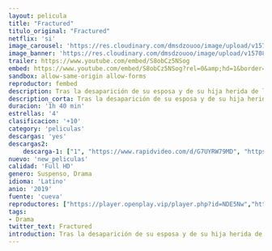 ```yaml
---
layout: pelicula
title: "Fractured"
titulo_original: "Fractured"
netflix: 'si'
image_carousel: 'https://res.cloudinary.com/dmsdzouoo/image/upload/v1570846165/fracturado-min_e97nem.jpg'
image_banner: 'https://res.cloudinary.com/dmsdzouoo/image/upload/v1570846175/fractura2_1570576570-min_kpczmz.jpg'
trailer: https://www.youtube.com/embed/S8obCz5NSog
embed: https://www.youtube.com/embed/S8obCz5NSog?rel=0&amp;hd=1&border=0&wmode=opaque&enablejsapi=1&modestbranding=1&controls=1&showinfo=1
sandbox: allow-same-origin allow-forms
reproductor: fembed
description: Tras la desaparición de su esposa y de su hija herida de las urgencias del hospital, un hombre se embarca en una búsqueda frenética convencido de que le ocultan algo.
description_corta: Tras la desaparición de su esposa y de su hija herida de las urgencias del hospital, un hombre se embarca en una búsqueda frenética convencido de que le ocultan algo.
duracion: '1h 40 min'
estrellas: '4'
clasificacion: '+10'
category: 'peliculas'
descargas: 'yes'
descargas2:
    descarga-1: ["1", "https://www.rapidvideo.com/d/G7UYRW79MD", "https://www.google.com/s2/favicons?domain=openload.co","OpenLoad","https://res.cloudinary.com/imbriitneysam/image/upload/v1541473684/mexico.png", "Latino", "Full HD"]
nuevo: 'new_peliculas'
calidad: 'Full HD'
genero: Suspenso, Drama
idioma: 'Latino'
anio: '2019'
fuente: 'cueva'
reproductores: ["https://player.openplay.vip/player.php?id=NDE5Nw","https://api.cuevana3.io/olpremium/gd.php?file=ek5lbm9xYWNrS0xNejZabVlkSFIyTkxQb3BPWDB0UFkwY3lvbjJIRjBPQ1QwNStUck1mVG9kVExvM0djeHA3VnFybXRscUdvMWRXNHRZbU1lYXVUeDg2cGpKVmp4cXpBejYxcGs0cktsOEtyc2EyVm9jNjAxTkN0bllkbDFyUEgwYTJCZjNtcms4cXBxWnVGZDdEVTFKYXBsSWQ0dExmQno4WmpnSGZPemNqZXJXV0xvTnE3MTViUGRZbDZzTUxGcUx4bmhLR3dzc1hTdFl5QmlxaloxdEhHYklLRWlNbmYxOG1ZYjZ6SDFBPT0","https://api.cuevana3.io/stream/index.php?file=ek5lbm9xYWNrS0xYMTZLa2xNbkdvY3ZTb3BtZng4TGp6ZFpobGFMUGtOVFYySmlocU5XTzJkRE1tcHFuajVPb2w1eGphMkhEMGVQWDA2S21ZY1hRNEpQWHAyWm1sWk9sbDVXU2ZuUzJ3THVva2FDaVp3PT0","https://api.cuevana3.io/rr/gd.php?h=ek5lbm9xYWNrS0xJMVp5b21KREk0dFBLbjVkaHhkRGdrOG1jbnBpUnhhS1ZxSXVha3FqRTNMVEZwS1ZwM01tOTFiQ2pnNXZUdzhHVXVvZVZpdEtqN2JxU3FadVkyUT09","https://api.cuevana3.io/stream/index.php?file=ek5lbm9xYWNrS0xJMVp5b21KREk0dFBLbjVkaHhkRGdrOG1jbnBpUnhhS1ZxSXVha3FqRTNMVEZwS1ZwM01tOTFiQ2pnNXZUdzhHVXVvZVZpdEtqN2JxU3FadVkyYURhMDlLYW5walN5ZUxZMHFadnJNZlU"]
tags:
- Drama
twitter_text: Fractured
introduction: Tras la desaparición de su esposa y de su hija herida de las urgencias del hospital, un hombre se embarca en una búsqueda frenética convencido de que le ocultan algo.
---
```



 







